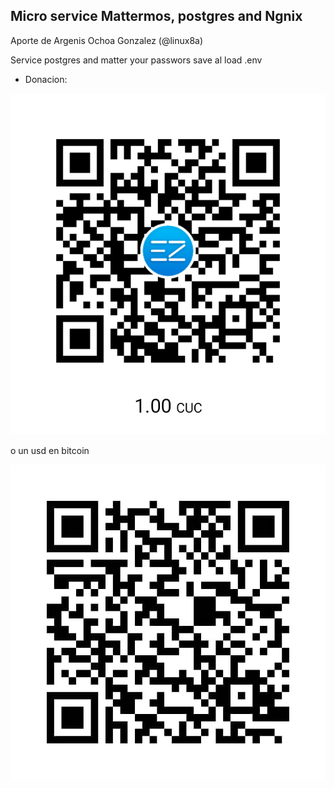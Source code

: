 ## Micro service Mattermos, postgres and Ngnix

Aporte de Argenis Ochoa Gonzalez (@linux8a)

Service postgres and matter
your passwors save al load .env

* Donacion:

![Donacion](../.donacion_enzona.png)

o un usd en bitcoin

![Donacion](../.donacion_bitcoin.png)
